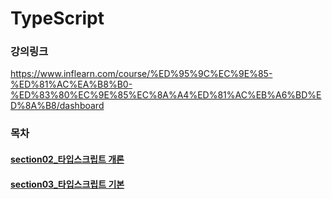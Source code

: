 # TypeScript

### 강의링크
https://www.inflearn.com/course/%ED%95%9C%EC%9E%85-%ED%81%AC%EA%B8%B0-%ED%83%80%EC%9E%85%EC%8A%A4%ED%81%AC%EB%A6%BD%ED%8A%B8/dashboard

### 목차

<h4><a href="https://github.com/Kwondongkyun/TypeScript/tree/main/section02_%ED%83%80%EC%9E%85%EC%8A%A4%ED%81%AC%EB%A6%BD%ED%8A%B8%20%EA%B0%9C%EB%A1%A0" section02_>section02_타입스크립트 개론</a></h4>

<h4><a href="https://github.com/Kwondongkyun/TypeScript/tree/main/section03_%ED%83%80%EC%9E%85%EC%8A%A4%ED%81%AC%EB%A6%BD%ED%8A%B8%20%EA%B8%B0%EB%B3%B8" section02_>section03_타입스크립트 기본</a></h4>

